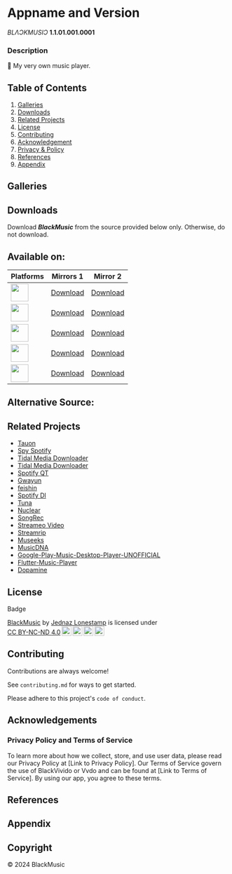 # Appname and Version
 *BLΛƆKMUSIƆ* **1.1.01.001.0001**

### Description
🎯 My very own music player.


## Table of Contents
1. [Galleries](#galleries)
3. [Downloads](#downloads)
4. [Related Projects](#realted-projects)
5. [License](#license)
6. [Contributing](#cotributing)
7. [Acknowledgement](#acknowledgement)
8. [Privacy & Policy](#privacy-policy)
9. [References](#references)
10. [Appendix](#appendix)

## Galleries

## Downloads
Download <strong><em>BlackMusic</em></strong> from the source provided below only. Otherwise, do not download.

Available on:
---

| Platforms| Mirrors 1 | Mirror 2|
|-------|-------|------|
|<img src="https://github.com/LoneStamp99/Vvdo/assets/93658802/16780aaa-10e5-4b63-87ac-0edfe30c0053" width="40px" height="40px"/>|[Download]()|[Download]()| 
|<img src="https://github.com/LoneStamp99/Vvdo/assets/93658802/2c26d1c7-b2dc-4e42-a3d7-f2ab25e88b45" width="40px" height="40px"/>|[Download]()|[Download]()| 
|<img src="https://github.com/LoneStamp99/Vvdo/assets/93658802/aaad78d0-6e4f-4dec-9586-207b86a4a6ff" width="40px" height="40px"/>|[Download]()|[Download]()|
|<img src="https://github.com/LoneStamp99/Vvdo/assets/93658802/4bda63de-cd31-4d34-8afc-00f445fe66b6" width="40px" height="40px"/>|[Download]()|[Download]()|
|<img src="https://github.com/LoneStamp99/Vvdo/assets/93658802/a7cbc065-4ef7-4bf7-a633-1e8e631717ff)](https://your-download-link-for-ios" width="40px" height="40px"/>|[Download]()|[Download]()|

Alternative Source:
---

## Related Projects

- <a href="https://github.com/Taiko2k/Tauon">Tauon</a>
- <a href="https://github.com/jwallet/spy-spotify">Spy Spotify</a>
- <a href="https://github.com/yaronzz/Tidal-Media-Downloader-PRO">Tidal Media Downloader</a>
- <a href="https://github.com/yaronzz/Tidal-Media-Downloader-PRO">Tidal Media Downloader</a>
- <a href="https://github.com/kraxarn/spotify-qt">Spotify QT</a>
- <a href="https://github.com/jhelumcorp/gyawun">Gwayun</a>
- <a href="https://github.com/jeffvli/feishin">feishin</a>
- <a href="https://github.com/SathyaBhat/spotify-dl">Spotify Dl</a>
- <a href="https://github.com/univrsal/tuna">Tuna</a>
- <a href="https://github.com/nukeop/nuclear">Nuclear</a>
- <a href="https://github.com/marin-m/SongRec">SongRec</a>
- <a href="https://github.com/Stremio/stremio-video">Streameo Video</a>
- <a href="https://github.com/nathom/streamrip">Streamrip</a>
- <a href="https://github.com/martpie/museeks">Museeks</a>
- <a href="https://github.com/harjot-oberai/MusicDNA">MusicDNA</a>
- <a href="https://github.com/MarshallOfSound/Google-Play-Music-Desktop-Player-UNOFFICIAL-">Google-Play-Music-Desktop-Player-UNOFFICIAL</a>
- <a href="https://github.com/iampawan/Flutter-Music-Player">Flutter-Music-Player</a>
- <a href="https://github.com/digimezzo/dopamine.git">Dopamine</a>

## License
Badge
  <p xmlns:cc="http://creativecommons.org/ns#" xmlns:dct="http://purl.org/dc/terms/"><a property="dct:title" rel="cc:attributionURL" href="https://github.com/LoneStamp/BlackMusic.git">BlackMusic</a> by <a rel="cc:attributionURL dct:creator" property="cc:attributionName" href="https://github.com/LoneStamp">Jednaz Lonestamp</a> is licensed under <a href="https://creativecommons.org/licenses/by-nc-nd/4.0/?ref=chooser-v1" target="_blank" rel="license noopener noreferrer" style="display:inline-block;">CC BY-NC-ND 4.0<img style="height:22px!important;margin-left:3px;vertical-align:text-bottom;" src="https://mirrors.creativecommons.org/presskit/icons/cc.svg?ref=chooser-v1" alt=""><img style="height:22px!important;margin-left:3px;vertical-align:text-bottom;" src="https://mirrors.creativecommons.org/presskit/icons/by.svg?ref=chooser-v1" alt=""><img style="height:22px!important;margin-left:3px;vertical-align:text-bottom;" src="https://mirrors.creativecommons.org/presskit/icons/nc.svg?ref=chooser-v1" alt=""><img style="height:22px!important;margin-left:3px;vertical-align:text-bottom;" src="https://mirrors.creativecommons.org/presskit/icons/nd.svg?ref=chooser-v1" alt=""></a></p> 

## Contributing

Contributions are always welcome!

See `contributing.md` for ways to get started.

Please adhere to this project's `code of conduct`.



## Acknowledgements

### Privacy Policy and Terms of Service
To learn more about how we collect, store, and use user data, please read our Privacy Policy at [Link to Privacy Policy]. Our Terms of Service govern the use of BlackVivido or Vvdo and can be found at [Link to Terms of Service]. By using our app, you agree to these terms.

## References

## Appendix

## Copyright
© 2024 BlackMusic
